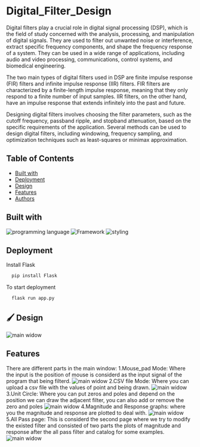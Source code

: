 # Digital_Filter_Design

Digital filters play a crucial role in digital signal processing (DSP), which is the field of study concerned with the analysis, processing, and manipulation of digital signals. They are used to filter out unwanted noise or interference, extract specific frequency components, and shape the frequency response of a system. They can be used in a wide range of applications, including audio and video processing, communications, control systems, and biomedical engineering.

The two main types of digital filters used in DSP are finite impulse response (FIR) filters and infinite impulse response (IIR) filters. FIR filters are characterized by a finite-length impulse response, meaning that they only respond to a finite number of input samples. IIR filters, on the other hand, have an impulse response that extends infinitely into the past and future.

Designing digital filters involves choosing the filter parameters, such as the cutoff frequency, passband ripple, and stopband attenuation, based on the specific requirements of the application. Several methods can be used to design digital filters, including windowing, frequency sampling, and optimization techniques such as least-squares or minimax approximation.

## Table of Contents

- [Built with](#Built-with)
- [Deployment](#Deployment)
- [Design](#Design)
- [Features](#Features)
- [Authors](#Authors)


## Built with

![programming language](https://img.shields.io/badge/programmig%20language-Python&&JavaScript-red)
![Framework](https://img.shields.io/badge/Framework-Flask-blue)
![styling](https://img.shields.io/badge/Styling-CSS-ff69b4)


## Deployment

 Install Flask

```bash
  pip install Flask
```
To start deployment 
```bash
  flask run app.py
```

## 🖌️ Design

![main widow](./images/main_window.jpeg)

## Features
There are different parts in the main window: 
1.Mouse_pad Mode: Where the input is the position of mouse is considerd as the input signal of the program that being filterd.
![main widow](./images/upload.jpeg)
2.CSV file Mode: Where you can upload a csv file with the values of point and being drawn.
![main widow](./images/csvupload.jpeg)
3.Unit Circle: Where you can put zeros and poles and depend on the position we can draw the adjacent filter, you can also add or remove the zero and poles
![main widow](./images/unitcircle.jpeg)
4.Magnitude and Response graphs: where you the magnitude and response are plotted to deal with.
![main widow](./images/middle1.jpeg)
5.All Pass page: This is considerd the second page where we try to modify the existed filter and consisted of two parts the plots of magnitude and response after the all pass filter and catalog for some examples.
![main widow](./images/secondpage.jpeg)

